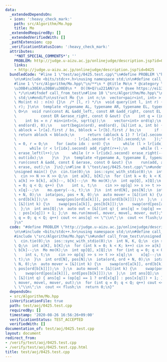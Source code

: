 ```yaml
---
data:
  _extendedDependsOn:
  - icon: ':heavy_check_mark:'
    path: src/Algorithm/Mo.hpp
    title: Mo
  _extendedRequiredBy: []
  _extendedVerifiedWith: []
  _pathExtension: cpp
  _verificationStatusIcon: ':heavy_check_mark:'
  attributes:
    '*NOT_SPECIAL_COMMENTS*': ''
    PROBLEM: http://judge.u-aizu.ac.jp/onlinejudge/description.jsp?id=0425
    links:
    - http://judge.u-aizu.ac.jp/onlinejudge/description.jsp?id=0425
  bundledCode: "#line 1 \"test/aoj/0425.test.cpp\"\n#define PROBLEM \"http://judge.u-aizu.ac.jp/onlinejudge/description.jsp?id=0425\"\
    \n\n#include <bits/stdc++.h>\nusing namespace std;\n\n#define call_from_test\n\
    #line 1 \"src/Algorithm/Mo.hpp\"\n/**\n * @title Mo\n * @category \u30A2\u30EB\
    \u30B4\u30EA\u30BA\u30E0\n *  O((N+Q)\u221AN)\n * @see https://ei1333.hateblo.jp/entry/2017/09/11/211011\n\
    \ */\n\n#ifndef call_from_test\n#line 10 \"src/Algorithm/Mo.hpp\"\nusing namespace\
    \ std;\n#endif\n\nstruct Mo {\n  int n;\n  vector<pair<int, int> > lr;\n  explicit\
    \ Mo(int n) : n(n) {}\n  /* [l, r) */\n  void query(int l, int r) { lr.emplace_back(l,\
    \ r); }\n\n  template <typename AL, typename AR, typename EL, typename ER, typename\
    \ O>\n  void run(const AL &add_left, const AR &add_right, const EL &erase_left,\n\
    \           const ER &erase_right, const O &out) {\n    int q = (int)lr.size();\n\
    \    int bs = n / min<int>(n, sqrt(q));\n    vector<int> ord(q);\n    iota(begin(ord),\
    \ end(ord), 0);\n    sort(begin(ord), end(ord), [&](int a, int b) {\n      int\
    \ ablock = lr[a].first / bs, bblock = lr[b].first / bs;\n      if (ablock != bblock)\
    \ return ablock < bblock;\n      return (ablock & 1) ? lr[a].second > lr[b].second\n\
    \                          : lr[a].second < lr[b].second;\n    });\n    int l\
    \ = 0, r = 0;\n    for (auto idx : ord) {\n      while (l > lr[idx].first) add_left(--l);\n\
    \      while (r < lr[idx].second) add_right(r++);\n      while (l < lr[idx].first)\
    \ erase_left(l++);\n      while (r > lr[idx].second) erase_right(--r);\n     \
    \ out(idx);\n    }\n  }\n  template <typename A, typename E, typename O>\n  void\
    \ run(const A &add, const E &erase, const O &out) {\n    run(add, add, erase,\
    \ erase, out);\n  }\n};\n#line 8 \"test/aoj/0425.test.cpp\"\n#undef call_from_test\n\
    \nsigned main() {\n  cin.tie(0);\n  ios::sync_with_stdio(0);\n  int N, K, Q;\n\
    \  cin >> N >> K >> Q;\n  int a[K], b[K];\n  for (int k = 0; k < K; k++) cin >>\
    \ a[k] >> b[k], a[k]--, b[k]--;\n  Mo mo(K);\n  int op[Q], x[Q];\n  for (int q\
    \ = 0; q < Q; q++) {\n    int s, t;\n    cin >> op[q] >> s >> t >> x[q];\n   \
    \ x[q]--;\n    mo.query(--s, t);\n  }\n  int ord[N], pos[N];\n  iota(ord, ord\
    \ + N, 0);\n  iota(pos, pos + N, 0);\n  auto mover = [&](int k) {\n    swap(ord[a[k]],\
    \ ord[b[k]]);\n    swap(pos[ord[a[k]]], pos[ord[b[k]]]);\n  };\n  auto movel =\
    \ [&](int k) {\n    swap(pos[a[k]], pos[b[k]]);\n    swap(ord[pos[a[k]]], ord[pos[b[k]]]);\n\
    \  };\n  int ans[Q];\n  auto out = [&](int q) { ans[q] = (op[q] == 1 ? ord[x[q]]\
    \ : pos[x[q]]) + 1; };\n  mo.run(movel, mover, movel, mover, out);\n  for (int\
    \ q = 0; q < Q; q++) cout << ans[q] << \"\\n\";\n  cout << flush;\n  return 0;\n\
    }\n"
  code: "#define PROBLEM \"http://judge.u-aizu.ac.jp/onlinejudge/description.jsp?id=0425\"\
    \n\n#include <bits/stdc++.h>\nusing namespace std;\n\n#define call_from_test\n\
    #include \"src/Algorithm/Mo.hpp\"\n#undef call_from_test\n\nsigned main() {\n\
    \  cin.tie(0);\n  ios::sync_with_stdio(0);\n  int N, K, Q;\n  cin >> N >> K >>\
    \ Q;\n  int a[K], b[K];\n  for (int k = 0; k < K; k++) cin >> a[k] >> b[k], a[k]--,\
    \ b[k]--;\n  Mo mo(K);\n  int op[Q], x[Q];\n  for (int q = 0; q < Q; q++) {\n\
    \    int s, t;\n    cin >> op[q] >> s >> t >> x[q];\n    x[q]--;\n    mo.query(--s,\
    \ t);\n  }\n  int ord[N], pos[N];\n  iota(ord, ord + N, 0);\n  iota(pos, pos +\
    \ N, 0);\n  auto mover = [&](int k) {\n    swap(ord[a[k]], ord[b[k]]);\n    swap(pos[ord[a[k]]],\
    \ pos[ord[b[k]]]);\n  };\n  auto movel = [&](int k) {\n    swap(pos[a[k]], pos[b[k]]);\n\
    \    swap(ord[pos[a[k]]], ord[pos[b[k]]]);\n  };\n  int ans[Q];\n  auto out =\
    \ [&](int q) { ans[q] = (op[q] == 1 ? ord[x[q]] : pos[x[q]]) + 1; };\n  mo.run(movel,\
    \ mover, movel, mover, out);\n  for (int q = 0; q < Q; q++) cout << ans[q] <<\
    \ \"\\n\";\n  cout << flush;\n  return 0;\n}"
  dependsOn:
  - src/Algorithm/Mo.hpp
  isVerificationFile: true
  path: test/aoj/0425.test.cpp
  requiredBy: []
  timestamp: '2020-08-26 16:56:26+09:00'
  verificationStatus: TEST_ACCEPTED
  verifiedWith: []
documentation_of: test/aoj/0425.test.cpp
layout: document
redirect_from:
- /verify/test/aoj/0425.test.cpp
- /verify/test/aoj/0425.test.cpp.html
title: test/aoj/0425.test.cpp
---
```

